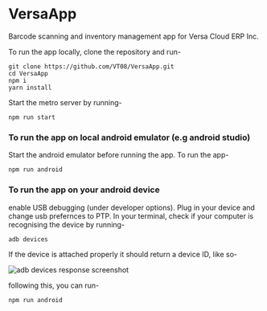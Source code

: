 # VersaApp
Barcode scanning and inventory management app for Versa Cloud ERP Inc.

To run the app locally, clone the repository and run-
```
git clone https://github.com/VT08/VersaApp.git
cd VersaApp
npm i
yarn install
```
Start the metro server by running-
``` 
npm run start
```
### To run the app on local android emulator (e.g android studio)

Start the android emulator before running the app. To run the app-
```
npm run android
```
### To run the app on your android device
 enable USB debugging (under developer options).
 Plug in your device and change usb prefernces to PTP.
In your terminal, check if your computer is recognising the device by running-
```
adb devices
```
If the device is attached properly it should return a device ID, like so-

![adb devices response screenshot](http//drive.google.com/uc?export=view&id=1bZAYNuRDpbhemfvC-QKoVgg2jYSR_bbH)

following this, you can run-
```
npm run android
```
